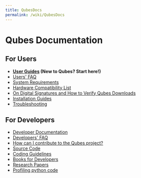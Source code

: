```yaml
---
title: QubesDocs
permalink: /wiki/QubesDocs
---
```


Qubes Documentation
===================

For Users
---------

-   **[User Guides](/wiki/UserDoc) (New to Qubes? Start here!)**
-   [Users' FAQ](/wiki/UserFaq)
-   [System Requirements](/wiki/SystemRequirements)
-   [Hardware Compatibility List](/wiki/HCL)
-   [On Digital Signatures and How to Verify Qubes Downloads](/wiki/VerifyingSignatures)
-   [Installation Guides](/wiki/QubesDownloads)
-   [Troubleshooting](/wiki/TroubleShooting)

For Developers
--------------

-   [Developer Documentation](/wiki/SystemDoc)
-   [Developers' FAQ](/wiki/DevelFaq)
-   [How can I contribute to the Qubes project?](/wiki/ContributingHowto)
-   [Source Code](/wiki/SourceCode)
-   [Coding Guidelines](/wiki/CodingStyle)
-   [Books for Developers](/wiki/DevelBooks)
-   [Research Papers](/wiki/QubesResearch)
-   [Profiling python code](/wiki/Profiling)


